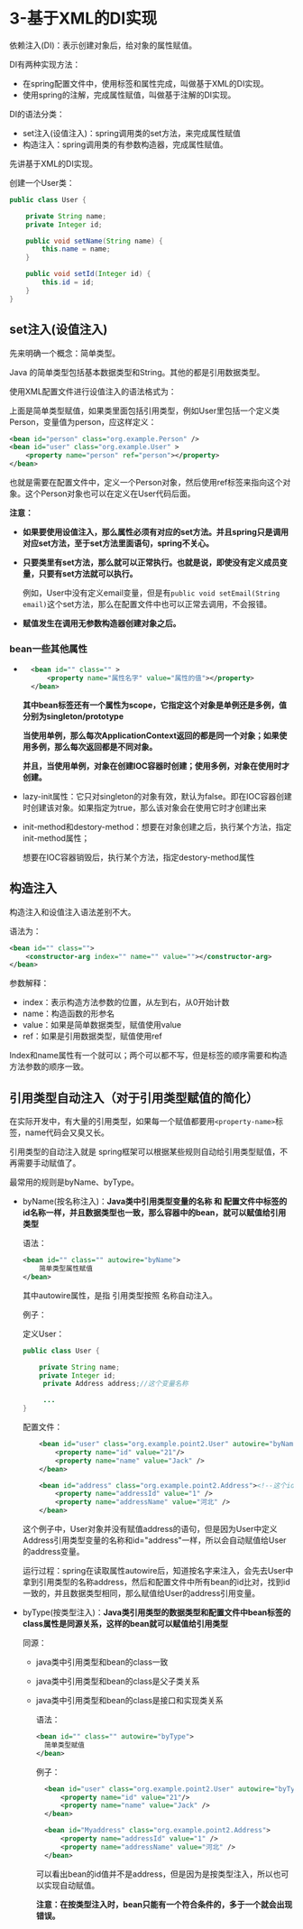 # 3-基于XML的DI实现

依赖注入(DI)：表示创建对象后，给对象的属性赋值。

DI有两种实现方法：

- 在spring配置文件中，使用标签和属性完成，叫做基于XML的DI实现。
- 使用spring的注解，完成属性赋值，叫做基于注解的DI实现。

DI的语法分类：

- set注入(设值注入)：spring调用类的set方法，来完成属性赋值
- 构造注入：spring调用类的有参数构造器，完成属性赋值。

先讲基于XML的DI实现。

创建一个User类：

```java
public class User {

    private String name;
    private Integer id;

    public void setName(String name) {
        this.name = name;
    }

    public void setId(Integer id) {
        this.id = id;
    }
}
```

## set注入(设值注入)

先来明确一个概念：简单类型。

Java 的简单类型包括基本数据类型和String。其他的都是引用数据类型。

使用XML配置文件进行设值注入的语法格式为：

上面是简单类型赋值，如果类里面包括引用类型，例如User里包括一个定义类Person，变量值为person，应这样定义：

```xml
<bean id="person" class="org.example.Person" />
<bean id="user" class="org.example.User" >
    <property name="person" ref="person"></property>
</bean>
```

也就是需要在配置文件中，定义一个Person对象，然后使用ref标签来指向这个对象。这个Person对象也可以在定义在User代码后面。

**注意：**

- **如果要使用设值注入，那么属性必须有对应的set方法。并且spring只是调用对应set方法，至于set方法里面语句，spring不关心。**

- **只要类里有set方法，那么就可以正常执行。也就是说，即使没有定义成员变量，只要有set方法就可以执行。**
  
    例如，User中没有定义email变量，但是有`public void setEmail(String email)`这个set方法，那么在配置文件中也可以正常去调用，不会报错。

- **赋值发生在调用无参数构造器创建对象之后。**

### bean一些其他属性

- ```xml
    <bean id="" class="" >
        <property name="属性名字" value="属性的值"></property>
    </bean>
  ```
  
    **其中bean标签还有一个属性为scope，它指定这个对象是单例还是多例，值分别为singleton/prototype**
  
    **当使用单例，那么每次ApplicationContext返回的都是同一个对象；如果使用多例，那么每次返回都是不同对象。**
  
    **并且，当使用单例，对象在创建IOC容器时创建；使用多例，对象在使用时才创建。**

- lazy-init属性：它只对singleton的对象有效，默认为false。即在IOC容器创建时创建该对象。如果指定为true，那么该对象会在使用它时才创建出来

- init-method和destory-method：想要在对象创建之后，执行某个方法，指定init-method属性；
  
    想要在IOC容器销毁后，执行某个方法，指定destory-method属性

## 构造注入

构造注入和设值注入语法差别不大。

语法为：

```xml
<bean id="" class="">
    <constructor-arg index="" name="" value=""></constructor-arg>
</bean>
```

参数解释：

- index：表示构造方法参数的位置，从左到右，从0开始计数
- name：构造函数的形参名
- value：如果是简单数据类型，赋值使用value
- ref：如果是引用数据类型，赋值使用ref

Index和name属性有一个就可以；两个可以都不写，但是标签的顺序需要和构造方法参数的顺序一致。

## 引用类型自动注入（对于引用类型赋值的简化）

在实际开发中，有大量的引用类型，如果每一个赋值都要用`<property-name>`标签，name代码会又臭又长。

引用类型的自动注入就是 spring框架可以根据某些规则自动给引用类型赋值，不再需要手动赋值了。

最常用的规则是byName、byType。

- byName(按名称注入)：**Java类中引用类型变量的名称 和 配置文件中<bean>标签的id名称一样，并且数据类型也一致，那么容器中的bean，就可以赋值给引用类型**
  
     语法：
  
  ```xml
  <bean id="" class="" autowire="byName">
      简单类型属性赋值
  </bean>
  ```
  
    其中autowire属性，是指 引用类型按照 名称自动注入。
  
    例子：
  
    定义User：
  
  ```java
  public class User {
  
      private String name;
      private Integer id;
       private Address address;//这个变量名称
  
       ...
  }
  ```
  
    配置文件：
  
  ```xml
      <bean id="user" class="org.example.point2.User" autowire="byName" >
          <property name="id" value="21"/>
          <property name="name" value="Jack" />
      </bean>
  
      <bean id="address" class="org.example.point2.Address"><!--这个id名称-->
          <property name="addressId" value="1" />
          <property name="addressName" value="河北" />
      </bean>
  ```
  
    这个例子中，User对象并没有赋值address的语句，但是因为User中定义Address引用类型变量的名称和id="address"一样，所以会自动赋值给User的address变量。
  
    运行过程：spring在读取属性autowire后，知道按名字来注入，会先去User中拿到引用类型的名称address，然后和配置文件中所有bean的id比对，找到id一致的，并且数据类型相同，那么赋值给User的address引用变量。

- byType(按类型注入)：**Java类引用类型的数据类型和配置文件中bean标签的class属性是同源关系，这样的bean就可以赋值给引用类型**
  
    同源：
  
  - java类中引用类型和bean的class一致
  
  - java类中引用类型和bean的class是父子类关系
  
  - java类中引用类型和bean的class是接口和实现类关系
    
    语法：
    
    ```xml
    <bean id="" class="" autowire="byType">
      简单类型赋值
    </bean>
    ```
    
    例子：
    
    ```xml
      <bean id="user" class="org.example.point2.User" autowire="byType" >
          <property name="id" value="21"/>
          <property name="name" value="Jack" />
      </bean>
    
      <bean id="Myaddress" class="org.example.point2.Address">
          <property name="addressId" value="1" />
          <property name="addressName" value="河北" />
      </bean>
    ```
    
    可以看出bean的id值并不是address，但是因为是按类型注入，所以也可以实现自动赋值。
    
    **注意：在按类型注入时，bean只能有一个符合条件的，多于一个就会出现错误。**
